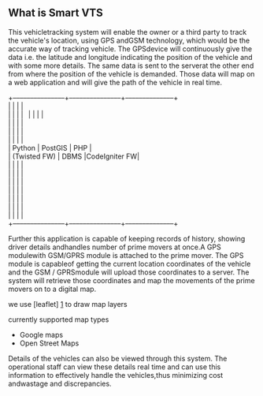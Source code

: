 What is Smart VTS
----------------------------
This vehicletracking system will enable the owner or a third party to track the vehicle's location, 
using GPS andGSM technology, which would be the accurate way of tracking vehicle. 
The GPSdevice will continuously give the data i.e. the latitude and longitude indicating the position of the vehicle and with some more details. 
The same data is sent to the serverat the other end from where the position of the vehicle is demanded. Those data will map on a web application and will give the path of the vehicle in real time. 

+–––––––––––––––+–––––––––––––––+––––––––––––––+                                         
|               |               |              |                                         
|               |               |              |                                         
|               |               |              |                                         
|               |               |              |                                         
|               |               |              |                                         
|               |               |              |                                         
|    Python     |    PostGIS    |     PHP      |                                         
| (Twisted FW)  |     DBMS      |CodeIgniter FW|                                         
|               |               |              |                                         
|               |               |              |                                         
|               |               |              |                                         
|               |               |              |                                         
|               |               |              |                                         
|               |               |              |                                         
|               |               |              |                                         
+–––––––––––––––+–––––––––––––––+––––––––––––––+                                         


Further this application is capable of keeping records of history, showing driver details andhandles number of prime movers at once.A GPS modulewith GSM/GPRS module is attached to the prime mover. The GPS module is capableof getting the current location coordinates of the vehicle and the GSM / GPRSmodule will upload those coordinates to a server. The system will retrieve those coordinates and map the movements of the prime movers on to a digital map.

we use [leaflet] [1] to draw map layers

currently supported map types

* Google maps
* Open Street Maps



Details of the vehicles can also be viewed through this system. The operational staff can view these details real time and can use this information to effectively handle the vehicles,thus minimizing cost andwastage and discrepancies.

[1]: https://github.com/Leaflet/Leaflet        "Leaflet"
